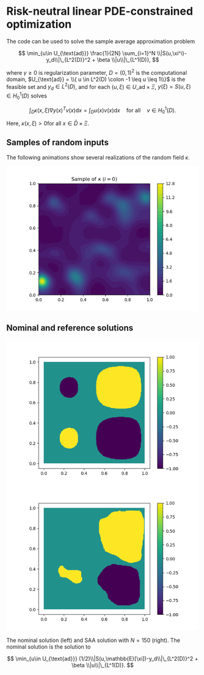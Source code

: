 # Risk-neutral linear PDE-constrained optimization

The code can be used to solve the sample average approximation problem

$$
\min_{u\in U_{\text{ad}}} \frac{1}{2N} \sum_{i=1}^N \\|S(u,\xi^i)-y_d\\|\_{L^2(D)}^2 + \beta \\|u\\|\_{L^1(D)},
$$

where $\gamma \geq 0$ is regularization parameter, 
$D = (0,1)^2$ is the computational domain, 
$U_{\text{ad}} = \\{ u \in L^2(D) \colon -1 \leq u \leq 1\\}$ is the feasible set and 
$y_d \in L^2(D)$, and for each 
$(u,\xi) \in U\_{\text{ad}} \times \Xi$, 
$y(\xi) = S(u,\xi) \in H_0^1(D)$ solves

$$
\int_{D} \kappa(x,\xi) \nabla y(x)^T v(x) \text{d} x = \int_{D} u(x) v(x) \text{d}  x  \quad \text{for all} \quad v \in H_0^1(D).
$$

Here, $\kappa(x,\xi) > 0$for all $x \in \bar{D} \times \Xi$. 

## Samples of random inputs

The following animations show several realizations of the random field $\kappa$.

![](log_normal_field/log_normal_field/log_normal_field.gif)


## Nominal and reference solutions

![](simulation_output/nominal_solution_n=150.png)
![](simulation_output/riskneutral_solution_n=150_N=150.png)

The nominal solution (left) and SAA solution with $N=150$ (right). The nominal solution is the solution to 

$$
\min_{u\in U_{\text{ad}}} (1/2)\\|S(u,\mathbb{E}[\xi])-y_d\\|\_{L^2(D)}^2  + \beta \\|u\\|\_{L^1(D)}.
$$

